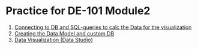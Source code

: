 # Practice for DE-101 Module2
1) [Connecting to DB and SQL-queries to calc the Data for the visualization](https://github.com/victorjulyin/DE-101/tree/main/Module2/2.3%20Connecting%20to%20DB%20and%20SQL)
2) [Creating the Data Model and custom DB](https://github.com/victorjulyin/DE-101/tree/main/Module2/2.4%20Data%20Model)
3) [Data Visualization (Data Studio)](https://github.com/victorjulyin/DE-101/tree/main/Module2/2.6%20Visualize%20Data)